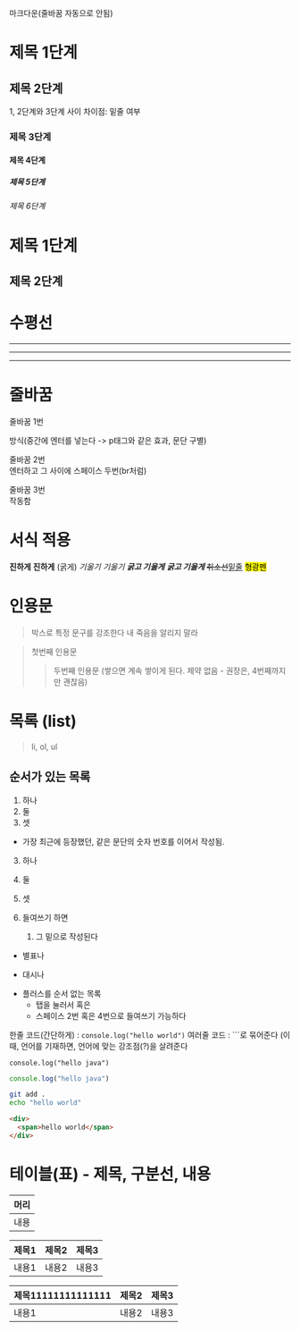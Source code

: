 마크다운(줄바꿈 자동으로 안됨)
# 제목 1단계
## 제목 2단계
1, 2단계와 3단계 사이 차이점: 밑줄 여부
### 제목 3단계
#### 제목 4단계
##### 제목 5단계
###### 제목 6단계

제목 1단계
=
제목 2단계
-

# 수평선
***
---
___

# 줄바꿈
줄바꿈 1번

방식(중간에 엔터를 넣는다 -> p태그와 같은 효과, 문단 구별)

줄바꿈 2번  
엔터하고 그 사이에 스페이스 두번(br처럼)

줄바꿈 3번<br> 작동함

# 서식 적용
**진하게** __진하게__ (굵게)
*기울기* _기울기_
***굵고 기울게*** ___굵고 기울게___
~~취소선~~<u>밑줄</u>
<mark>형광펜</mark>

# 인용문
> 박스로 특정 문구를 강조한다
> 내 죽음을 알리지 말라

> 첫번째 인용문
>> 두번째 인용문 (쌓으면 계속 쌓이게 된다. 제약 없음 - 권장은, 4번째까지만 괜찮음)

# 목록 (list)
> li, ol, ul
## 순서가 있는 목록
1. 하나
2. 둘
3. 셋
- 가장 최근에 등장했던, 같은 문단의 숫자 번호를 이어서 작성됨. 
3. 하나
2. 둘
1. 셋


1. 들여쓰기 하면
   1. 그 밑으로 작성된다

* 별표나
- 대시나
+ 플러스를 순서 없는 목록
    - 탭을 눌러서 혹은
    - 스페이스 2번 혹은 4번으로 들여쓰기 가능하다

한줄 코드(간단하게) : `console.log("hello world")`
여러줄 코드 : ```로 묶어준다 (이때, 언어를 기재하면, 언어에 맞는 강조점(?)을 살려준다
```
console.log("hello java")
```

```javascript
console.log("hello java")
```

```sh
git add .
echo "hello world"
```


```html
<div>
  <span>hello world</span>
</div>
```

# 테이블(표) - 제목, 구분선, 내용
|머리|
|---|
|내용|

|제목1|제목2|제목3|
|-|-|-|
|내용1|내용2|내용3|


|제목11111111111111|제목2|제목3|
|-|-|-|
|내용1|내용2|내용3|


